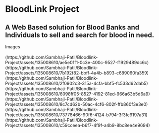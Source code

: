 <h1>BloodLink Project</h1>
<h2>A Web Based solution for Blood Banks and Individuals to sell and search for blood in need.</h2>
Images
<br></br>
(https://github.com/Sambhaji-Patil/Bloodlink-Project/assets/135008610/ae5e01f1-0c3e-400c-9527-f1929489dc6c)
(https://github.com/Sambhaji-Patil/Bloodlink-Project/assets/135008610/7b192f82-bbff-4a4b-b893-c689060fa359)
(https://github.com/Sambhaji-Patil/Bloodlink-Project/assets/135008610/2f0902c3-315a-4cfa-bbf5-fc533d62dab5)
(https://github.com/Sambhaji-Patil/Bloodlink-Project/assets/135008610/6098ff05-8527-4192-81ed-966a63b5d6a9)
(https://github.com/Sambhaji-Patil/Bloodlink-Project/assets/135008610/8c7cd62b-50ac-4cf6-802f-ffb860f3e3e0)
(https://github.com/Sambhaji-Patil/Bloodlink-Project/assets/135008610/73778466-90f6-4124-b794-3f3fc9197a31)
(https://github.com/Sambhaji-Patil/Bloodlink-Project/assets/135008610/c59cceea-b6f7-4f9f-a4b9-8bc8ee4e9694)
